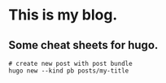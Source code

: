 # This is my blog.

## Some cheat sheets for hugo.

```shell
# create new post with post bundle
hugo new --kind pb posts/my-title
```